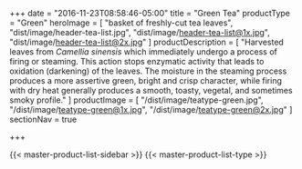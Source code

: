 +++
date = "2016-11-23T08:58:46-05:00"
title = "Green Tea"
productType = "Green"
heroImage = [
    "basket of freshly-cut tea leaves",
    "dist/image/header-tea-list.jpg",
    "dist/image/header-tea-list@1x.jpg",
    "dist/image/header-tea-list@2x.jpg"
]
productDescription = [
    "Harvested leaves from *Camellia sinensis* which immediately undergo a process of firing or steaming. This action stops enzymatic activity that leads to oxidation (darkening) of the leaves. The moisture in the steaming process produces a more assertive green, bright and crisp character, while firing with dry heat generally produces a smooth, toasty, vegetal, and sometimes smoky profile."
]
productImage = [
    "/dist/image/teatype-green.jpg",
    "/dist/image/teatype-green@1x.jpg",
    "/dist/image/teatype-green@2x.jpg"
]
sectionNav = true

+++

<div class="body-wrap masterProductList">
    {{< master-product-list-sidebar >}}
    {{< master-product-list-type >}}
</div>
